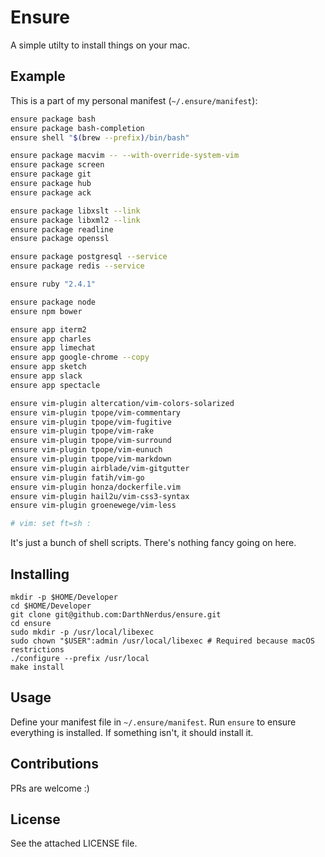 # Ensure

A simple utilty to install things on your mac.

## Example

This is a part of my personal manifest (`~/.ensure/manifest`):

``` sh
ensure package bash
ensure package bash-completion
ensure shell "$(brew --prefix)/bin/bash"

ensure package macvim -- --with-override-system-vim
ensure package screen
ensure package git
ensure package hub
ensure package ack

ensure package libxslt --link
ensure package libxml2 --link
ensure package readline
ensure package openssl

ensure package postgresql --service
ensure package redis --service

ensure ruby "2.4.1"

ensure package node
ensure npm bower

ensure app iterm2
ensure app charles
ensure app limechat
ensure app google-chrome --copy
ensure app sketch
ensure app slack
ensure app spectacle

ensure vim-plugin altercation/vim-colors-solarized
ensure vim-plugin tpope/vim-commentary
ensure vim-plugin tpope/vim-fugitive
ensure vim-plugin tpope/vim-rake
ensure vim-plugin tpope/vim-surround
ensure vim-plugin tpope/vim-eunuch
ensure vim-plugin tpope/vim-markdown
ensure vim-plugin airblade/vim-gitgutter
ensure vim-plugin fatih/vim-go
ensure vim-plugin honza/dockerfile.vim
ensure vim-plugin hail2u/vim-css3-syntax
ensure vim-plugin groenewege/vim-less

# vim: set ft=sh :
```

It's just a bunch of shell scripts. There's nothing fancy going on here.

## Installing

```
mkdir -p $HOME/Developer
cd $HOME/Developer
git clone git@github.com:DarthNerdus/ensure.git
cd ensure
sudo mkdir -p /usr/local/libexec
sudo chown "$USER":admin /usr/local/libexec # Required because macOS restrictions
./configure --prefix /usr/local
make install
```

## Usage

Define your manifest file in `~/.ensure/manifest`. Run `ensure` to ensure
everything is installed. If something isn't, it should install it.

## Contributions

PRs are welcome :)

## License

See the attached LICENSE file.
